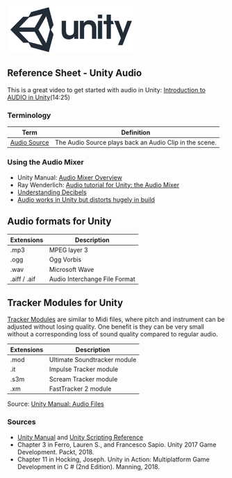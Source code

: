 

![unity logo](../assets/img/logos/unity-logo-293w.png)

## Reference Sheet - Unity Audio 



This is a great video to get started with audio in Unity: [Introduction to AUDIO in Unity](https://www.youtube.com/watch?v=6OT43pvUyfY&ab_channel=Brackeys)(14:25)




### Terminology

Term | Definition
--- | ---
[Audio Source](https://docs.unity3d.com/Manual/class-AudioSource.html) | The Audio Source plays back an Audio Clip in the scene.




### Using the Audio Mixer

- Unity Manual: [Audio Mixer Overview](https://docs.unity3d.com/Manual/AudioMixerOverview.html)
- Ray Wenderlich: [Audio tutorial for Unity: the Audio Mixer](https://www.raywenderlich.com/532-audio-tutorial-for-unity-the-audio-mixer)
- [Understanding Decibels](https://geoffthegreygeek.com/understanding-decibels/?amp)
- [Audio works in Unity but distorts hugely in build](https://forum.unity.com/threads/audio-works-in-unity-but-distorts-hugely-in-build.572119/)




## Audio formats for Unity

Extensions | Description
--- |  ---
.mp3 | MPEG layer 3
.ogg | Ogg Vorbis	
.wav | Microsoft Wave	
.aiff / .aif | Audio Interchange File Format

## Tracker Modules for Unity

[Tracker Modules](https://docs.unity3d.com/Manual/TrackerModules.html) are similar to Midi files, where pitch and instrument can be adjusted without losing quality. One benefit is they can be very small without a corresponding loss of sound quality compared to regular audio.

Extensions | Description
--- |  ---
.mod | Ultimate Soundtracker module	
.it | Impulse Tracker module	
.s3m | Scream Tracker module	
.xm | FastTracker 2 module	

Source: [Unity Manual: Audio Files](https://docs.unity3d.com/Manual/AudioFiles.html)


### Sources
* [Unity Manual](https://docs.unity3d.com/Manual/index.html) and [Unity Scripting Reference](https://docs.unity3d.com/ScriptReference/index.html)
* Chapter 3 in Ferro, Lauren S., and Francesco Sapio. Unity 2017 Game Development. Packt, 2018.
* Chapter 11 in Hocking, Joseph. Unity in Action: Multiplatform Game Development in C # (2nd Edition). Manning, 2018. 



